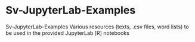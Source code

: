 # Sv-JupyterLab-Examples
Sv-JupyterLab-Examples
Various resources (texts, .csv files, word lists) to be used in the provided JupyterLab [R] notebooks
